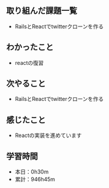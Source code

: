 ## 取り組んだ課題一覧
- RailsとReactでtwitterクローンを作る
## わかったこと
- reactの復習
## 次やること
- RailsとReactでtwitterクローンを作る
## 感じたこと
- Reactの実装を進めています
## 学習時間
- 本日：0h30m
- 累計：946h45m
